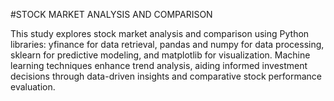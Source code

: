 
#STOCK MARKET ANALYSIS AND COMPARISON

This study explores stock market analysis and comparison using Python libraries: yfinance for data retrieval, pandas and numpy for data processing, sklearn for predictive modeling, and matplotlib for visualization. Machine learning techniques enhance trend analysis, aiding informed investment decisions through data-driven insights and comparative stock performance evaluation.
